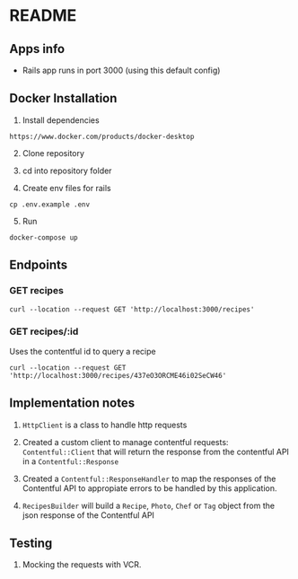 # README

## Apps info
 * Rails app runs in port 3000 (using this default config)

## Docker Installation

1. Install dependencies
```
https://www.docker.com/products/docker-desktop
```

2. Clone repository
3. cd into repository folder

4. Create env files for rails
```
cp .env.example .env
```

5. Run
```
docker-compose up
```

## Endpoints

### GET recipes

```curl
curl --location --request GET 'http://localhost:3000/recipes'
```

### GET recipes/:id

Uses the contentful id to query a recipe

```curl
curl --location --request GET 'http://localhost:3000/recipes/437eO3ORCME46i02SeCW46'
```

## Implementation notes

1. `HttpClient` is a class to handle http requests

2. Created a custom client to manage contentful requests: `Contentful::Client` that will return the response from the contentful API in a `Contentful::Response`

3. Created a `Contentful::ResponseHandler` to map the responses of the Contentful API to appropiate errors to be handled by this application.

4. `RecipesBuilder` will build a `Recipe`, `Photo`, `Chef` or `Tag` object from the json response of the Contentful API

## Testing

1. Mocking the requests with VCR.